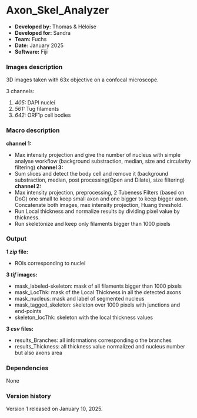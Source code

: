 # Axon_Skel_Analyzer

* **Developed by:** Thomas & Héloïse
* **Developed for:** Sandra
* **Team:** Fuchs
* **Date:** January 2025
* **Software:** Fiji

### Images description

3D images taken with 63x objective on a confocal microscope.

3 channels:
  1. *405:* DAPI nuclei
  2. *561:* Tug filaments
  3. *642:* ORF1p cell bodies

### Macro description

**channel 1:**
* Max intensity projection and give the number of nucleus with simple analyse workflow (background substraction, median, size and circularity filtering)
**channel 3:**
* Sum slices and detect the body cell and remove it (background substraction, median, post processing(Open and Dilate), size filtering)
**channel 2:**
* Max intensity projection, preprocessing, 2 Tubeness Filters (based on DoG) one small to keep small axon and one bigger to keep bigger axon. Concatenate both images, max intensity projection, Huang threshold.
* Run Local thickness and normalize results by dividing pixel value by thickness.
* Run skeletonize and keep only filaments bigger than 1000 pixels

### Output

**1 *zip* file:**
* ROIs corresponding to nuclei

**3 *tif* images:**
* mask_labeled-skeleton: mask of all filaments bigger than 1000 pixels
* mask_LocThk: mask of the Local Thickness in all the detected axons
* mask_nucleus: mask and label of segmented nucleus
* mask_tagged_skeleton: skeleton over 1000 pixels with junctions and end-points
* skeleton_locThk: skeleton with the local thickness values

**3 *csv* files:**
* results_Branches: all informations corresponding o the branches
* results_Thickness: all thickness value normalized and nucleus number but also axons area

### Dependencies

None

### Version history

Version 1 released on January 10, 2025.
